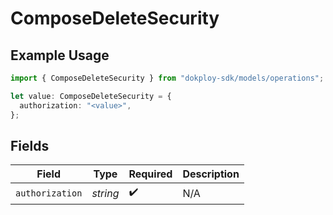# ComposeDeleteSecurity

## Example Usage

```typescript
import { ComposeDeleteSecurity } from "dokploy-sdk/models/operations";

let value: ComposeDeleteSecurity = {
  authorization: "<value>",
};
```

## Fields

| Field              | Type               | Required           | Description        |
| ------------------ | ------------------ | ------------------ | ------------------ |
| `authorization`    | *string*           | :heavy_check_mark: | N/A                |
